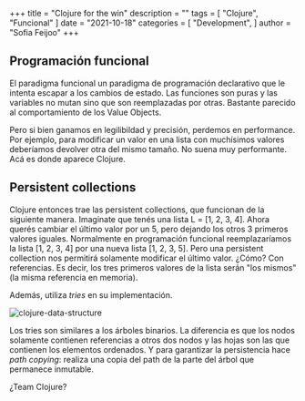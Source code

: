 +++
title = "Clojure for the win"
description = ""
tags = [
    "Clojure",
    "Funcional"
]
date = "2021-10-18"
categories = [
    "Development",
]
author = "Sofia Feijoo"
+++

## Programación funcional

El paradigma funcional un paradigma de programación declarativo que le intenta escapar a los cambios de estado. Las funciones son puras y las variables no mutan sino que son reemplazadas por otras. Bastante parecido al comportamiento de los Value Objects.

Pero si bien ganamos en legilibildad y precisión, perdemos en performance. Por ejemplo, para modificar un valor en una lista con muchísimos valores deberíamos devolver otra del mismo tamaño. No suena muy performante. Acá es donde aparece Clojure.


## Persistent collections

Clojure entonces trae las persistent collections, que funcionan de la siguiente manera. Imaginate que tenés una lista L = [1, 2, 3, 4]. Ahora querés cambiar el último valor por un 5, pero dejando los otros 3 primeros valores iguales. Normalmente en programación funcional reemplazaríamos la lista [1, 2, 3, 4] por una nueva lista [1, 2, 3, 5]. Pero una persistent collection nos permitirá solamente modificar el último valor. ¿Cómo? Con referencias. Es decir, los tres primeros valores de la lista serán "los mismos" (la misma referencia en memoria). 

Además, utiliza *tries* en su implementación. 

![clojure-data-structure](/clojure-persistent-data-structures.png)

Los tries son similares a los árboles binarios. La diferencia es que los nodos solamente contienen referencias a otros dos nodos y las hojas son las que contienen los elementos ordenados. Y para garantizar la persistencia hace *path copying*: realiza una copia del path de la parte del árbol que permanece inmutable. 

¿Team Clojure?